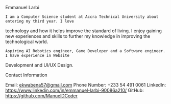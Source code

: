 Emmanuel Larbi

    I am a Computer Science student at Accra Technical University about entering my third year. I love 
technology and how it helps improve the standard of living. I enjoy gaining new experiences and skills to further my knowledge in improving the technological world.

    Aspiring AI Robotics engineer, Game Developer and a Software engineer. I have experience in Website 
Development and UI/UX Design.

Contact Information

Email: ekwabena57@gmail.com
Phone Number: +233 54 491 0061
LinkedIn: https://www.linkedin.com/in/emmanuel-larbi-90086a210/
GitHub: https://github.com/ManuelDCoder

